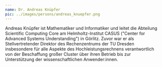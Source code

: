 ```yaml
---
name: Dr. Andreas Knüpfer
pic: ../images/persons/andreas_knuepfer.png
---
```


Andreas Knüpfer ist Mathematiker und Informatiker und leitet die Abteilung Scientific Computing Core am Helmholtz-Institut CASUS ("Center for Advanced Systems Understanding") in Görlitz. Zuvor war er als Stellvertretender Direktor des Rechenzentrums der TU Dresden insbesondere für alle Aspekte des Hochleistungsrechnens verantwortlich von der Beschaffung großer Cluster über ihren Betrieb bis zur Unterstützung der wissenschaftlichen Anwender:innen.

